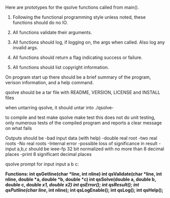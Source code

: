 Here are prototypes for the qsolve functions called from
main(). 

1) Following the functional programming style unless noted, these functions should do no IO. 

2) All functions validate their arguments.

4) All functions should log, if logging on, the args when called. Also log any invalid args.

5) All functions should return a flag indicating success or failure.

3) All functions should list copyright information.


On program start up there should be a brief summary of the program, verison information, and a help command.

qsolve should be a tar file with README, VERSION, LICENSE and INSTALL files

when untarring qsolve, it should untar into ./qsolve-<VERISON>

to compile and test
	make qsolve
	make test
		this does not do unit testing, only numerous tests of the compiled program and reports a clear message on what fails

Outputs should be
	-bad input data (with help)
	-double real root
	-two real roots
	-No real roots
	-Internal error
	-possible loss of significance in result
	-input a,b,c should be ieee-fp 32 bit normalized with no more 		than 8 decimal places
	-print 8 significant decimal places

qsolve prompt for input
input a b c: <a> <b> <c>

Functions:
	int qsGetline(char *line, int nline)
	int qsValidate(char *line, int nline, double *a, double *b, double *c)
	int qsSolve(double a, double b, double c, double *x1, double x2)
	int qsError();
	int qsResult();
	int qsPutline(char line*, int nline);
	int qsLogEnable();
	int qsLog();
	int qsHelp();
